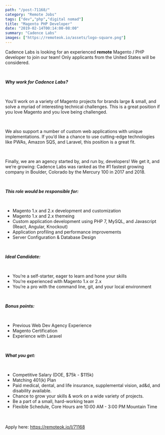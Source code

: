 ```yaml
---
path: "/post-71168/"
category: "Remote Jobs"
tags: ["dev","php","digital nomad"]
title: "Magento PHP Developer"
date: "2019-02-14T00:14:00-08:00"
summary: "Cadence Labs"
images: ["https://remoteok.io/assets/logo-square.png"]
---
```


<p>Cadence Labs is looking for an experienced <strong>remote</strong> Magento / PHP developer to join our team! Only applicants from the United States will be considered.</p><br /><p><strong><em>Why work for Cadence Labs?</em></strong></p><br /><p>You&rsquo;ll work on a variety of Magento projects for brands large &amp; small, and solve a myriad of interesting technical challenges. This is a great position if you love Magento and you love being challenged.</p><br /><p>We also support a number of custom web applications with unique implementations. If you&rsquo;d like a chance to use cutting-edge technologies like PWAs, Amazon SQS, and Laravel, this position is a great fit.</p><br /><p>Finally, we are an agency started by, and run by, developers! We get it, and we&rsquo;re growing: Cadence Labs was ranked as the #1 fastest growing company in Boulder, Colorado by the Mercury 100 in 2017 and 2018.</p><br /><p><strong><em>This role would be responsible for:</em></strong></p><br /><ul><li>Magento 1.x and 2.x development and customization</li><li>Magento 1.x and 2.x themeing</li><li>Custom application development using PHP 7, MySQL, and Javascript (React, Angular, Knockout)</li><li>Application profiling and performance improvements</li><li>Server Configuration &amp; Database Design</li></ul><br /><p><strong><em>Ideal Candidate:</em></strong></p><br /><ul><li>You&rsquo;re a self-starter, eager to learn and hone your skills</li><li>You&rsquo;re experienced with Magento 1.x or 2.x</li><li>You&rsquo;re a pro with the command line, git, and your local environment</li></ul><br /><p><strong><em>Bonus points:</em></strong></p><br /><ul><li>Previous Web Dev Agency Experience</li><li>Magento Certification</li><li>Experience with Laravel</li></ul><br /><p><strong><em>What you get:</em></strong></p><br /><ul><li>Competitive Salary (DOE, $75k - $115k)</li><li>Matching 401(k) Plan</li><li>Paid medical, dental, and life insurance, supplemental vision, ad&amp;d, and disability available.</li><li>Chance to grow your skills &amp; work on a wide variety of projects.</li><li>Be a part of a small, hard-working team</li><li>Flexible Schedule, Core Hours are 10:00 AM - 3:00 PM Mountain Time</li></ul>

<br/>
<br/>
Apply here: <A HREF="https://remoteok.io/l/71168">https://remoteok.io/l/71168</A>
